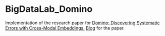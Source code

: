# BigDataLab_Domino

Implementation of the research paper for <a href="https://arxiv.org/abs/2203.14960"> Domino: Discovering Systematic Errors with Cross-Modal Embeddings.</a>
<a href="Domino: Discovering Systematic Errors with Cross-Modal Embeddings.">Blog</a> for the paper.
